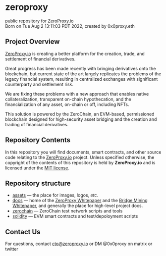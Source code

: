 # zeroproxy
public repository for [ZeroProxy.io](https://zeroproxy.io)  
Born on Tue Aug  2 13:11:03 PDT 2022, created by 0x0proxy.eth

## Project Overview
[ZeroProxy.io](https://zeroproxy.io) is creating a better platform for
the creation, trade, and settlement of financial derivatives. 

Great progress has been made recently with bringing derivatives onto
the blockchain, but current state of the art largely replicates the
problems of the legacy financial system, resulting in centralized
exchanges with significant counterparty and settlement risk.

We are fixing these problems with a new approach that enables native
collateralization, transparent on-chain hypothecation, and the
financialization of any asset, on-chain or off, including NFTs. 

This solution is powered by the ZeroChain, an EVM-based, permissioned
blockchain designed for high-security asset bridging and the creation
and trading of financial derivatives.

## Repository Contents
In this repository you will find documents, smart contracts, and other
source code relating to the [ZeroProxy.io](https://zeroproxy.io)
project. Unless specified otherwise, the copyright of the contents of
this repository is held by **ZeroProxy.io** and is licensed under the [MIT
license](https://opensource.org/licenses/MIT).

## Repository structure
 * [assets](./assets) &mdash; the place for images, logos, *etc.*
 * [docs](./docs) &mdash; home of the 
   [ZeroProxy Whitepaper](./docs/ZeroProxy.md) and the 
   [Bridge Mining Whitepaper](./docs/BridgeMining.md), and generally 
   the place for high-level project docs.
 * [zerochain](./zerochain) &mdash; ZeroChain test network scripts and tools
 * [solidity](./solidity) — EVM smart contracts and test/depoloyment scripts

## Contact Us

For questions, contact cto@zeroproxy.io or DM @0x0proxy on matrix or twitter
